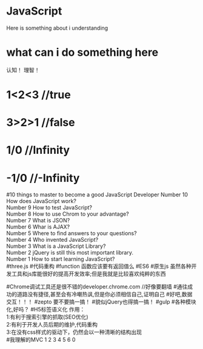 # JavaScript
Here is something about i understanding
# what can i do something here
认知！
理智！
# 1<2<3 //true
# 3>2>1 //false
# 1/0   //Infinity
# -1/0  //-Infinity
#10 things to master to become a good JavaScript Developer
Number 10 How does JavaScript work?<br/>
Number 9 How to test JavaScript?<br/>
Number 8 How to use Chrom to your advantage?<br/>
Number 7 What is JSON?<br/>
Number 6 Whar is AJAX?<br/>
Number 5 Where to find answers to your questions?<br/>
Number 4 Who invented JavaScript?<br/>
Number 3 What is a JavaScript Library?<br/>
Number 2 jQuery is still this most important library.<br/>
Number 1 How to start learning JavaScript?<br/>
#three.js
#代码重构
#function
函数应该要有返回值么
#ES6
#原生js
虽然各种开发工具和js库能很好的提高开发效率;但是我就是比较喜欢纯粹的东西

#Chrome调试工具还是很不错的developer.chrome.com
//好像要翻墙
#通往成功的道路没有捷径,甚至会有冷嘲热讽,但是你必须相信自己,证明自己
#好吧,数据交互！！！
#zepto 要不要搞一搞！
#貌似jQuery也得搞一搞！
#gulp
#各种模块化,好吗？
#H5标签语义化
作用：<br/>
1:有利于搜索引擎的抓取(SEO优化)<br/>
2:有利于开发人员后期的维护,代码重构<br/>
3:在没有css样式的驱动下，仍然会以一种清晰的结构出现<br/>
#我理解的MVC
1<!DOCTYPE html>
2<html lang="en">
3<head>
4	<meta charset="UTF-8">
5	<title>mvc</title>
6	<style>
7        *{margin:0;padding:0;}
8        div{width:100px;height:100px;background:#090;}
9	</style>
0	<script>
1	   function model(obj){
2             return obj.value;
3	   }
4	   function view(obj){
5           var oDiv=document.createElement('div');
6           oDiv.innerHTML=model(obj);
           document.body.appendChild(oDiv);

	   }
        window.onload=function(){
        	var aInp=document.querySelectorAll('input');
        	for(var i=0;i<aInp.length;i++){
        		aInp[i].onmouseover=function(){
        	var oDiv=document.querySelector('div');
        			if(oDiv){

        			document.body.removeChild(oDiv);
        			}
        			var obj=this;
        			view(obj);
        		};
        	}
        };
	</script>
</head>
<body>
	<input type="button" value="aaa">
	<input type="button" value="bbb">
	<input type="button" value="ccc">
	<input type="button" value="ddd">
</body>
</html>
